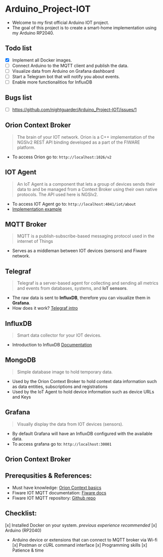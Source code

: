# Arduino_Project-IOT
* Welcome to my first official Arduino IOT project.
* The goal of this project is to create a smart-home implementation using my Arduino RP2040.  

## Todo list
- [x] Implement all Docker images.
- [ ] Connect Arduino to the MQTT client and publish the data.
- [ ] Visualize data from Arduino on Grafana dashboard 
- [ ] Start a Telegram bot that will notify you about events.
- [ ] Enable more functionalitios for InfluxDB

## Bugs list
- [ ] https://github.com/nightguarder/Arduino_Project-IOT/issues/1 

## Orion Context Broker
> The brain of your IOT network. Orion is a C++ implementation of the NGSIv2 REST API binding developed as a part of the FIWARE platform.
* To access Orion go to: `http://localhost:1026/v2` 
## IOT Agent
> An IoT Agent is a component that lets a group of devices sends their data to and be managed from a Context Broker using their own native protocols. The API used here is NGSIv2.
* To access IOT Agent go to: `http://localhost:4041/iot/about`
* [Implementation example](https://fiware-tutorials.readthedocs.io/en/latest/iot-agent.html#22-request)

## MQTT Broker
> MQTT is a publish-subscribe-based messaging protocol used in the internet of Things
* Serves as a middleman between IOT devices (sensors) and Fiware network. 
## Telegraf
>Telegraf is a server-based agent for collecting and sending all metrics and events from databases, systems, and **IoT sensors**.
* The raw data is sent to **InfluxDB**, therefore you can visualize them in **Grafana**.
* How does it work? [Telegraf intro](https://www.influxdata.com/time-series-platform/telegraf/)
## InfluxDB
>Smart data collector for your IOT devices.
* Introduction to InfluxDB [Documentation](https://awesome.influxdata.com/docs/part-1/introduction-to-influxdb/)
## MongoDB
>Simple database image to hold temporary data.
* Used by the Orion Context Broker to hold context data information such as data entities, subscriptions and registrations
* Used by the IoT Agent to hold device information such as device URLs and Keys
## Grafana 
> Visually display the data from IOT devices (sensors).
* By default Grafana will have an InfluxDB configured with the available data.   
* To access grafana go to: `http://localhost:30001`   
## Orion Context Broker
>
## Prerequsities & References:
* Must have knowledge: [Orion Context basics](https://youtu.be/pK4GgYjlmdY)
* Fiware IOT MQTT documentation: [Fiware docs](https://fiware-tutorials.readthedocs.io/en/latest/iot-over-mqtt.html)
* Fiware IOT MQTT repository: [Github repo](https://github.com/FIWARE/tutorials.IoT-over-MQTT)

## Checklist:
[x] Installed Docker on your system. *previous experience recommended*
[x] Arduino (RP2040)
   - Arduino device or extensions that can connect to MQTT broker via Wi-fi
[x] Postman or cURL command interface
[x] Programming skills
[x] Patience & time
